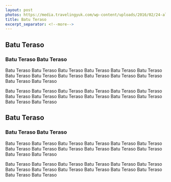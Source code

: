 ```yaml
---
layout: post
photos: https://media.travelingyuk.com/wp-content/uploads/2016/02/24-alun2-kota.jpg
title: Batu Teraso
excerpt_separator: <!--more-->
---
```

<section id="advanced-features">
	<div class="features-row">
	    <div class="container">
	        <div class="row">
	            <div class="col-12">
	                <amp-img class="advanced-feature-img-left wow fadeInRight" src="https://cdn.idntimes.com/content-images/community/2017/08/216185-tugu-balaikota-malang-b65f7e27028bdb901ebf81a900aef0f4_600x400.jpg" width="640" height="347" layout="responsive" alt=""></amp-img>
	                <div class="wow fadeInLeft">
	                    <h2>Batu Teraso</h2>
	                    <h3>Batu Teraso Batu Teraso</h3>
	                    <p>Batu Teraso Batu Teraso Batu Teraso Batu Teraso Batu Teraso Batu Teraso Batu Teraso Batu Teraso Batu Teraso Batu Teraso Batu Teraso Batu Teraso Batu Teraso Batu Teraso</p>
	                    <p>Batu Teraso Batu Teraso Batu Teraso Batu Teraso Batu Teraso Batu Teraso Batu Teraso Batu Teraso Batu Teraso Batu Teraso Batu Teraso Batu Teraso Batu Teraso Batu Teraso</p>
	                </div>
	            </div>
	        </div>
	    </div>
	</div>
</section>
<!--more-->
<section id="advanced-features">
	<div class="features-row section-bg">
	    <div class="container">
	        <div class="row">
	            <div class="col-12">
	                <amp-img class="advanced-feature-img-right wow fadeInRight" src="https://media.travelingyuk.com/wp-content/uploads/2016/02/24-alun2-kota.jpg" width="640" height="347" layout="responsive" alt=""></amp-img>
	                <div class="wow fadeInLeft">
	                    <h2>Batu Teraso</h2>
	                    <h3>Batu Teraso Batu Teraso</h3>
	                    <p>Batu Teraso Batu Teraso Batu Teraso Batu Teraso Batu Teraso Batu Teraso Batu Teraso Batu Teraso Batu Teraso Batu Teraso Batu Teraso Batu Teraso Batu Teraso Batu Teraso</p>
	                    <p>Batu Teraso Batu Teraso Batu Teraso Batu Teraso Batu Teraso Batu Teraso Batu Teraso Batu Teraso Batu Teraso Batu Teraso Batu Teraso Batu Teraso Batu Teraso Batu Teraso</p>
	                </div>
	            </div>
	        </div>
	    </div>
	</div>
</section>